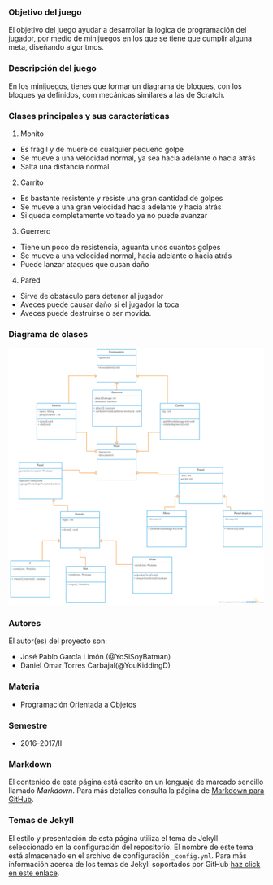### Objetivo del juego
El objetivo del juego ayudar a desarrollar la logica de programación del jugador, por medio de minijuegos en los que se tiene que cumplir alguna meta, diseñando algoritmos.

### Descripción del juego
En los minijuegos, tienes que formar un diagrama de bloques, con los bloques ya definidos, com mecánicas similares a las de Scratch.

### Clases principales y sus características
1. Monito
* Es fragil y de muere de cualquier pequeño golpe
* Se mueve a una velocidad normal, ya sea hacia adelante o hacia atrás
* Salta una distancia normal

2. Carrito
* Es bastante resistente y resiste una gran cantidad de golpes
* Se mueve a una gran velocidad hacia adelante y hacia atrás
* Si queda completamente volteado ya no puede avanzar

3. Guerrero
* Tiene un poco de resistencia, aguanta unos cuantos golpes
* Se mueve a una velocidad normal, hacia adelante o hacia atrás
* Puede lanzar ataques que cusan daño

4. Pared
* Sirve de obstáculo para detener al jugador
* Aveces puede causar daño si el jugador la toca
* Aveces puede destruirse o ser movida.


### Diagrama de clases
![Diagrama de clases](https://github.com/YouKiddingD/Repositorio-prueba/blob/master/imagenes/Turn%20it%20on!.png?raw=true)

### Autores
El autor(es) del proyecto son:
- José Pablo García Limón (@YoSiSoyBatman)
- Daniel Omar Torres Carbajal(@YouKiddingD)

### Materia
- Programación Orientada a Objetos

### Semestre
- 2016-2017/II

### Markdown
El contenido de esta página está escrito en un lenguaje de marcado sencillo llamado *Markdown*. Para más detalles consulta la página de [Markdown para GitHub](https://guides.github.com/features/mastering-markdown/).

### Temas de Jekyll
El estilo y presentación de esta página utiliza el tema de Jekyll seleccionado en la configuración del repositorio. El nombre de este tema está almacenado en el archivo de configuración `_config.yml`. Para más información acerca de los temas de Jekyll soportados por GitHub [haz click en este enlace](https://pages.github.com/themes/).
